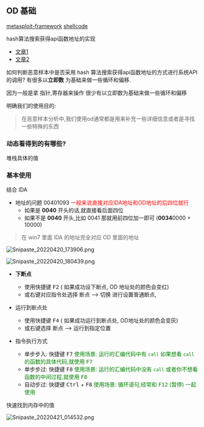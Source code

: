 

## OD 基础

[metasploit-framework](https://github.com/rapid7/metasploit-framework)
[shellcode](https://github.com/rapid7/metasploit-framework/blob/master/external/source/shellcode/windows/x86/src/block/block_api.asm)

hash算法搜索获得api函数地址的实现
+ [文章1](https://www.cnblogs.com/bokernb/p/6407484.html)
+ [文章2](https://bbs.pediy.com/thread-86216.htm)

如何判断恶意样本中是否采用 hash 算法搜索获得api函数地址的方式进行系统API的调用?
有很多以**立即数** 为基础来做一些循环和偏移.



因为一般是拿 指针,寄存器来操作 很少有以立即数为基础来做一些循环和偏移

明确我们的使用目的:
> 在恶意样本分析中,我们使用od通常都是用来补充一些详细信息或者是寻找一些特殊的东西

### 动态看得到的有哪些?
堆栈具体的值

### 基本使用

结合 IDA 

+ 地址的问题
	00401093 <font color=red>一般来说直接对应IDA地址和OD地址的后四位就行</font>
	+ 如果是 **0040** 开头的话,就直接看后面四位
	+ 如果不是 **0040** 开头,比如 0041 那就用前四位加一即可 (**0034**0000 + 10000) 
> 在 win7 里面 IDA 的地址完全对应 OD 里面的地址


![Snipaste_20220420_173906.png](http://zhouhao-blog.oss-cn-shanghai.aliyuncs.com/articles/bb2a1720808adee7f917545636168a34.png)
	

![Snipaste_20220420_180439.png](http://zhouhao-blog.oss-cn-shanghai.aliyuncs.com/articles/df631d59359bd664a0dac33e250246af.png)


+ **下断点**

	+ 使用快捷键 <kbd>F2</kbd> ( 如果成功设下断点, OD 地址处的颜色会变红)
	+ 或右键对应指令处选择 断点 --> 切换 进行设置普通断点,

+ 运行到断点处
	+ 使用快捷键 <kbd>F4</kbd> ( 如果成功运行到断点处, OD地址处的颜色会变灰)
	+ 或右键选择 断点 --> 运行到指定位置

+ 指令执行方式
	+ 单步步入: 快捷键 <kbd>F7</kbd>
	<font color=green>使用场景: 运行的汇编代码中有 `call` 如果想看 `call` 的函数的具体代码,就使用 <kbd>F7</kbd></font>
	+ 单步步过: 快捷键 <kbd>F8</kbd>
	<font color=green>使用场景: 运行的汇编代码中没有 `call` 或者你不想看函数的中间过程,就使用 <kbd>F8</kbd></font>
	+ 自动步过: 快捷键 <kbd>Ctrl</kbd> + <kbd>F8</kbd>
	<font color=green>使用场景: 循环语句,经常和 <kbd>F12</kbd> (暂停) 一起使用 </font>

快速找到内存中的值

![Snipaste_20220421_014532.png](http://zhouhao-blog.oss-cn-shanghai.aliyuncs.com/articles/3915d0f6483ea0321d2e7f316cd74de0.png)

